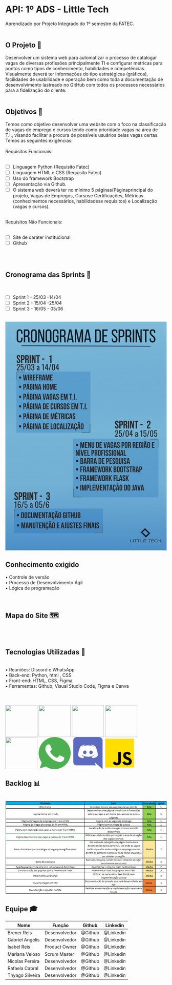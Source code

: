 # API: 1º ADS - Little Tech

Aprendizado por Projeto Integrado do 1º semestre da FATEC.
<br>
<br>
<h2> O Projeto 💼 </h2>
Desenvolver um sistema web para automatizar o processo de catalogar vagas de diversas profissões principalmente  TI  e  configurar  métricas  para  pontos  como  tipos  de  conhecimento,  habilidades  e competências.  Visualmente  deverá  ter  informações  do  tipo  estratégicas  (gráficos),  facilidades  de usabilidade  e operação bem como toda a documentação de desenvolvimento lastreado no GitHub com todos os processos necessários para a fidelização do cliente. 
<br>
<br>
<h2>Objetivos 📌</h2>
Temos como objetivo desenvolver uma website com o foco na classificação de vagas de emprego e cursos tendo como prioridade vagas na área de T.I., visando facilitar a procura de possíveis usuários pelas vagas certas. Temos as seguintes exigências:
<br>
<br>
Requisitos Funcionais:<br>
<br>

- [ ] Linguagem Python (Requisito Fatec)<br>
- [ ] Linguagem HTML e CSS (Requisito Fatec)<br>
- [ ] Uso do framework Bootstrap<br>
- [ ] Apresentação via Github.<br>
- [ ] O sistema web deverá ter no mínimo 5 páginas(Páginaprincipal do projeto, Vagas de Empregos, Cursose Certificações, Métricas (conhecimentos necessários, habilidadese requisitos) e Localização (vagas e cursos).
<br>
Requisitos Não Funcionais:<br>
<br>

- [ ] Site de caráter institucional <br>
- [ ] Github <br>

<br>
<br>
<h2>Cronograma das Sprints 📆</h2><br>

- [ ] Sprint 1 - 25/03 -14/04 <br>
- [ ] Sprint 2 - 15/04 -25/04 <br>
- [ ] Sprint 3 - 16/05 - 05/06 <br>
<br>
<img src="/img/Cronograma das prints - png.png"/>
<br>
<h2>Conhecimento exigido</h2>
• Controle de versão<br>
• Processo de Desenvolvimento Ágil<br>
• Lógica de programação<br>
<br>
<br>
<h2>Mapa do Site 🗺️</h2>
<br>
<br>
<h2>Tecnologias Utilizadas 🔧</h2>
<br>
• Reuniões: Discord e WhatsApp <br>
• Back-end: Python, html , CSS <br>
• Front-end: HTML, CSS, Figma <br>
• Ferramentas: Github, Visual Studio Code, Figma e Canva <br>
<br>
<br>
<div style="display: inline_blocks"><br>
 <img align="center" src="https://cdn.jsdelivr.net/gh/devicons/devicon/icons/html5/html5-original-wordmark.svg" height= "100" width= "100"/> 
 <img align="center" src="https://cdn.jsdelivr.net/gh/devicons/devicon/icons/css3/css3-original-wordmark.svg" height= "100" width= "100"/>
 <img align="center"src="https://cdn.jsdelivr.net/gh/devicons/devicon/icons/python/python-original.svg" height= "100" width= "100"/>
 <img align="center"src="https://cdn.jsdelivr.net/gh/devicons/devicon/icons/canva/canva-original.svg" height= "100" width= "100"/> 
 <img align="center"src="https://cdn.jsdelivr.net/gh/devicons/devicon/icons/figma/figma-original.svg" height= "100" width= "100"/>         
 <img align="center"src="/img/whatsapp.png"/ height= "100" width= "100"/>                 
 <img align="center"src="/img/discord.png"/ height= "100" width= "100"/>    
 <img align="center"src="/img/js.png"/ height= "90" width= "90"/>  
 
<br>
<h2>Backlog 📊 </h2>
<br>
<img src="/img/Prioridade_Atividades.jpeg"/>
<br>
<h2>Equipe 🎓</h2>
 
 Nome|Função|Github|Linkedin 
-----|------|------|---------
Brener Reis    |Desenvolvedor|@Github|@Linkedin
Gabriel Angelis|Desenvolvedor|@Github|@Linkedin
Isabel Reis    |Product Owner|@Github|@Linkedin
Mariana Veloso |Scrum Master |@Github|@Linkedin
Nicolas Pereira|Desenvolvedor|@Github|@Linkedin
Rafaela Cabral |Desenvolvedor|@Github|@Linkedin
Thyago Silveira|Desenvolvedor|@Github|@Linkedin

 
<br>
<br>


